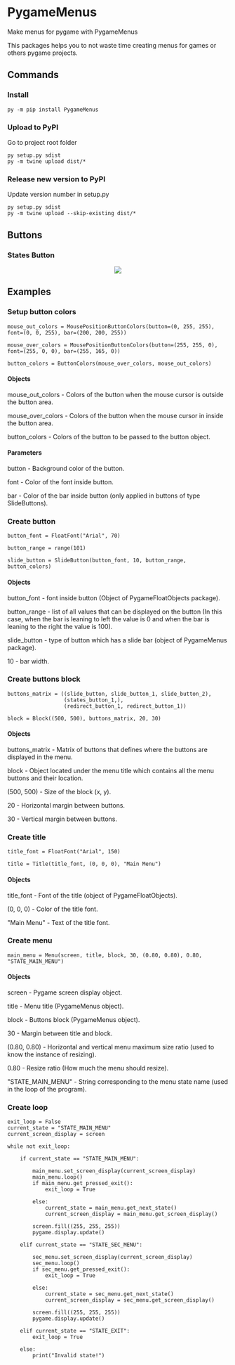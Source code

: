 # PygameMenus
Make menus for pygame with PygameMenus

This packages helps you to not waste time creating menus for games or others pygame projects.

## Commands

### Install

```
py -m pip install PygameMenus
```

### Upload to PyPI

Go to project root folder
```
py setup.py sdist
py -m twine upload dist/*
```

### Release new version to PyPI

Update version number in setup.py
```
py setup.py sdist
py -m twine upload --skip-existing dist/*
```

## Buttons

### States Button

<p align="center"><img src="https://github.com/msramalho/sigpy/blob/master/examples/demo.gif?raw=true"/></p>

## Examples

### Setup button colors

```
mouse_out_colors = MousePositionButtonColors(button=(0, 255, 255), font=(0, 0, 255), bar=(200, 200, 255))

mouse_over_colors = MousePositionButtonColors(button=(255, 255, 0), font=(255, 0, 0), bar=(255, 165, 0))

button_colors = ButtonColors(mouse_over_colors, mouse_out_colors)
```
#### Objects
mouse_out_colors - Colors of the button when the mouse cursor is outside the button area.

mouse_over_colors - Colors of the button when the mouse cursor in inside the button area.

button_colors - Colors of the button to be passed to the button object.

#### Parameters
button - Background color of the button.

font - Color of the font inside button.

bar - Color of the bar inside button (only applied in buttons of type SlideButtons).

### Create button

```
button_font = FloatFont("Arial", 70)

button_range = range(101)

slide_button = SlideButton(button_font, 10, button_range, button_colors)
```
#### Objects
button_font - font inside button (Object of PygameFloatObjects package).

button_range - list of all values that can be displayed on the button (In this case, when the bar is leaning to left the value is 0 and when the bar is leaning to the right the value is 100).

slide_button - type of button which has a slide bar (object of PygameMenus package).

10 - bar width.

### Create buttons block

```
buttons_matrix = ((slide_button, slide_button_1, slide_button_2),
                  (states_button_1,),
                  (redirect_button_1, redirect_button_1))
                                 
block = Block((500, 500), buttons_matrix, 20, 30)
```
#### Objects
buttons_matrix - Matrix of buttons that defines where the buttons are displayed in the menu.

block - Object located under the menu title which contains all the menu buttons and their location.

(500, 500) - Size of the block (x, y).

20 - Horizontal margin between buttons.

30 - Vertical margin between buttons.

### Create title

```
title_font = FloatFont("Arial", 150)

title = Title(title_font, (0, 0, 0), "Main Menu")
```
#### Objects
title_font - Font of the title (object of PygameFloatObjects).

(0, 0, 0) - Color of the title font.

"Main Menu" - Text of the title font.

### Create menu

```
main_menu = Menu(screen, title, block, 30, (0.80, 0.80), 0.80, "STATE_MAIN_MENU")
```
#### Objects
screen - Pygame screen display object.

title - Menu title (PygameMenus object).

block - Buttons block (PygameMenus object).

30 - Margin between title and block.

(0.80, 0.80) - Horizontal and vertical menu maximum size ratio (used to know the instance of resizing).

0.80 - Resize ratio (How much the menu should resize).

"STATE_MAIN_MENU" - String corresponding to the menu state name (used in the loop of the program).

### Create loop

```
exit_loop = False
current_state = "STATE_MAIN_MENU"
current_screen_display = screen

while not exit_loop:

    if current_state == "STATE_MAIN_MENU":

        main_menu.set_screen_display(current_screen_display)
        main_menu.loop()
        if main_menu.get_pressed_exit():
            exit_loop = True

        else:
            current_state = main_menu.get_next_state()
            current_screen_display = main_menu.get_screen_display()

        screen.fill((255, 255, 255))
        pygame.display.update()

    elif current_state == "STATE_SEC_MENU":

        sec_menu.set_screen_display(current_screen_display)
        sec_menu.loop()
        if sec_menu.get_pressed_exit():
            exit_loop = True

        else:
            current_state = sec_menu.get_next_state()
            current_screen_display = sec_menu.get_screen_display()

        screen.fill((255, 255, 255))
        pygame.display.update()

    elif current_state == "STATE_EXIT":
        exit_loop = True

    else:
        print("Invalid state!")
```


